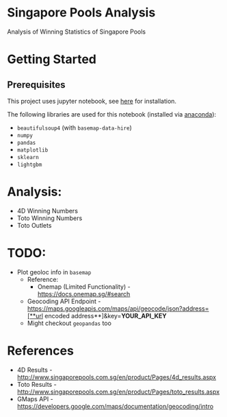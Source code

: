 # Singapore Pools Analysis
Analysis of Winning Statistics of Singapore Pools

# Getting Started
## Prerequisites
This project uses jupyter notebook, see [here](https://jupyter.readthedocs.io/en/latest/install.html) for installation.

The following libraries are used for this notebook (installed via [anaconda](https://www.anaconda.com/distribution/)):
* `beautifulsoup4` (with `basemap-data-hire`)
* `numpy`
* `pandas`
* `matplotlib`
* `sklearn`
* `lightgbm`

# Analysis:
* 4D Winning Numbers
* Toto Winning Numbers
* Toto Outlets

# TODO:
* Plot geoloc info in `basemap`
  * Reference:
    * Onemap (Limited Functionality) - https://docs.onemap.sg/#search
  * Geocoding API Endpoint - https://maps.googleapis.com/maps/api/geocode/json?address=[**url encoded address**]&key=**YOUR_API_KEY**
  * Might checkout `geopandas` too

# References
* 4D Results - http://www.singaporepools.com.sg/en/product/Pages/4d_results.aspx
* Toto Results - http://www.singaporepools.com.sg/en/product/Pages/toto_results.aspx
* GMaps API - https://developers.google.com/maps/documentation/geocoding/intro
